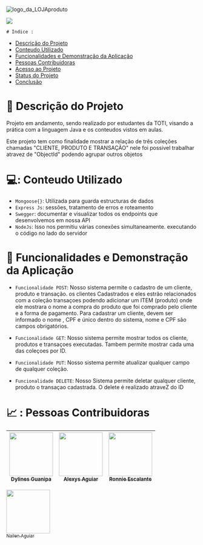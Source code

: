 ![logo_da_LOJAproduto](https://user-images.githubusercontent.com/108839671/196788828-8cc5e1d7-f0f6-4f6f-9fc3-43d094f00608.png)
    

<img src="http://img.shields.io/static/v1?label=STATUS&message=EM%20DESENVOLVIMENTO&color=GREEN&style=for-the-badge"/>
</p> 
   
    
    # Índice :

* [Descrição do Projeto](#Título-e-Imagem-de-capa)
* [Conteudo Utilizado](#badges)
* [Funcionalidades e Demonstração da Aplicação](#funcionalidades-e-demonstração-da-aplicação)
* [Pessoas Contribuidoras](#pessoas-contribuidoras)
* [Acesso ao Projeto](#acesso-ao-projeto)
* [Status do Projeto](#status-do-Projeto)
* [Conclusão](#conclusão)
    
# 📑 Descrição do Projeto
Projeto em andamento, sendo realizado por estudantes da TOTI, visando a prática com a linguagem Java e os conteudos vistos em aulas.

Este projeto tem como finalidade mostrar a relação de três coleções chamadas "CLIENTE, PRODUTO E TRANSAÇÃO" nele foi possivel trabalhar atravez de "ObjectId" podendo agrupar outros objetos 

# 💻: Conteudo Utilizado

- `Mongoose{}`: Utilizada para guarda estructuras de dados 
- `Express Js`: sessões, tratamento de erros e roteamento
- `Swegger`: documentar e visualizar todos os endpoints que desenvolvemos em nossa API
- `NodeJs`: Isso nos permitiu várias conexões simultaneamente. executando o código no lado do servidor

# :hammer: Funcionalidades e Demonstração da Aplicação
- `Funcionalidade POST`: Nosso sistema permite o cadastro de um cliente, produto e transação. os clientes Cadastrados e eles estrão relacionados com a coleção transaçoes podendo adicionar um ITEM (produto) onde ele mostrara o nome a compra do produto que foi comprado pelo cliente e a forma de pagamento. Para cadastrar um cliente, devem ser informado o nome , CPF e único dentro do sistema, nome e CPF são campos obrigatórios.

- `Funcionalidade GET`: Nosso sistema permite mostrar todos os cliente, produtos e transaçoes executadas. Tambem permite mostrar cada uma das coleçoes por ID.
 
- `Funcionalidade PUT`: Nosso sistema permite atualizar qualquer campo de qualquer coleção.
 
- `Funcionalidade DELETE`: Nosso Sistema permite deletar qualquer cliente, produto o transaçao cadastrada. O delete é realizado atraveZ do ID 

# 📈 : Pessoas Contribuidoras

| [<img src="https://user-images.githubusercontent.com/108839671/196800463-d9904171-dcd2-4187-bdde-3593c44c2b6e.jpg" width=115><br><sub>Dylines Guanipa</sub>](https://github.com/dyli1990) |  [<img src="https://user-images.githubusercontent.com/108839671/196801207-774f4281-2b74-474a-956a-684bdf39975f.jpg" width=115><br><sub>Alexys Aguiar</sub>](https://https://github.com/aguiarjw) |  [<img src="https://user-images.githubusercontent.com/108839671/196801636-2cdda71a-629a-47c9-86c3-eb9152c7d9b6.jpg" width=115><br><sub>Ronnie Escalante</sub>](https://github.com/escalantePost) |
| :---: | :---: | :---: | 
[<img src="https://user-images.githubusercontent.com/108839671/196804336-dfff4284-f7a0-4017-b177-e1792c460f28.jpg" width=115><br><sub>Nailen Aguiar</sub>](https://https://github.com/nailenaguiar4)



